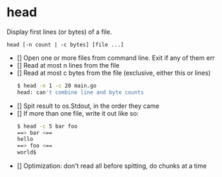# head

Display first lines (or bytes) of a file.

    head [-n count | -c bytes] [file ...]

- [] Open one or more files from command line. Exit if any of them err
- [] Read at most n lines from the file
- [] Read at most c bytes from the file (exclusive, either this or lines)
  ```sh
  $ head -n 1 -c 20 main.go
  head: can't combine line and byte counts
  ```
- [] Spit result to os.Stdout, in the order they came
- [] If more than one file, write it out like so:
  ```sh
  $ head -c 5 bar foo
  ==> bar <==
  hello
  ==> foo <==
  world$
  ```
- [] Optimization: don't read all before spitting, do chunks at a time
